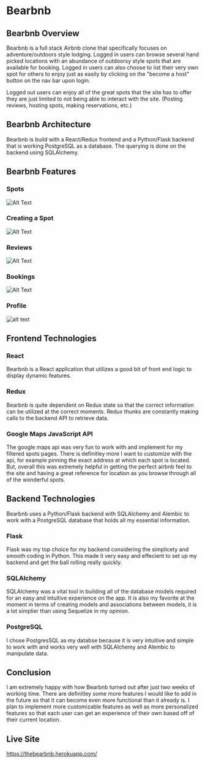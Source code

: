 # Bearbnb

## Bearbnb Overview
Bearbnb is a full stack Airbnb clone that specifically focuses on adventure/outdoors style lodging.  Logged in users can browse several hand picked locations with an abundance of outdoorsy style spots that are available for booking.  Logged in users can also choose to list their very own spot for others to enjoy just as easily by clicking on the "become a host" button on the nav bar upon login.

Logged out users can enjoy all of the great spots that the site has to offer they are just limited to not being able to interact with the site. (Posting reviews, hosting spots, making reservations, etc.)

## Bearbnb Architecture 
Bearbnb is build with a React/Redux frontend and a Python/Flask backend that is working PostgreSQL as a database.  The querying is done on the backend using SQLAlchemy.

## Bearbnb Features
### Spots

![Alt Text](https://media.giphy.com/media/QZubr8EozYmehBd0qN/giphy.gif)

### Creating a Spot

![Alt Text](https://media.giphy.com/media/8ml67rs0DU7Fb0Br2L/giphy.gif)

### Reviews

![Alt Text](https://media.giphy.com/media/tbltgvj8AhYS85KEj2/giphy.gif)

### Bookings

![Alt Text](https://media.giphy.com/media/pVTkl5USUzjZDJKg3Z/giphy.gif)

### Profile

![alt text](https://cdn.discordapp.com/attachments/908486747506221059/914660938672668732/Screen_Shot_2021-11-28_at_6.28.39_PM.png)


## Frontend Technologies
### React
Bearbnb is a React application that utilizes a good bit of front end logic to display dynamic features.

### Redux
Bearbnb is quite dependent on Redux state so that the correct information can be utilized at the correct moments.  Redux thunks are constantly making calls to the backend API to retrieve data.

### Google Maps JavaScript API
The google maps api was very fun to work with and implement for my filtered spots pages.  There is definitley more I want to customize with the api, for example pinning the exact address at which each spot is located.  But, overall this was extremely helpful in getting the perfect airbnb feel to the site and having a great reference for location as you browse through all of the wonderful spots.

## Backend Technologies

Bearbnb uses a Python/Flask backend with SQLAlchemy and Alembic to work with a PostgreSQL database that holds all my essential information.

### Flask
Flask was my top choice for my backend considering the simplicety and smooth coding in Python. This made it very easy and effecient to set up my backend and get the ball rolling really quickly.

### SQLAlchemy
SQLAlchemy was a vital tool in building all of the database models required for an easy and intuitive experience on the app.  It is also my favorite at the moment in terms of creating models and associations between models, it is a lot simplier than using Sequelize in my opinion.

### PostgreSQL
I chose PostgresSQL as my databse because it is very intuitive and simple to work with and works very well with SQLAlchemy and Alembic to manipulate data.


## Conclusion
I am extremely happy with how Bearbnb turned out after just two weeks of working time.  There are definitley some more features I would like to add in the future so that it can become even more functional than it already is.  I plan to implement more customizable features as well as more personalized features so that each user can get an experience of their own based off of their current location.


## Live Site
https://thebearbnb.herokuapp.com/

